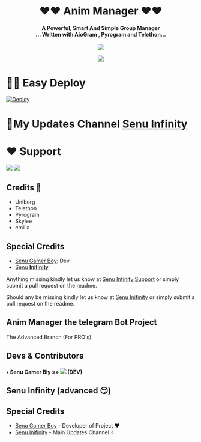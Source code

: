 <h1 align="center"><b> ❤️❤️  Anim Manager  ❤️❤️</b></h1>

<h4 align="center">A Powerful, Smart And Simple Group Manager <br> ... Written with AioGram , Pyrogram and Telethon...</h4>
<p align='center'>
  <a href="https://www.python.org/" alt="made-with-python"> <img src="https://img.shields.io/badge/Made%20with-Python-1f425f.svg?style=flat-square&logo=python&color=blue" /> </a>
<p align="center">
  <a href="https://github.com/SenuGamerBoy/graphs/commit-activity" alt="Maintenance"> <img src="https://img.shields.io/badge/Maintained%3F-yes-green.svg?style=flat-square" /> </a>
</p>



# 🏃‍♂️ Easy Deploy 
[![Deploy](https://www.herokucdn.com/deploy/button.svg)](https://heroku.com/deploy?template=https://github.com/SenuGamerBoy/Anim-Manager.git)

# 🔮My Updates Channel [Senu Infinity](https://t.me/senuinfinity)

# ❤️ Support
<a href="https://t.me/Ezila_Support"><img src="https://img.shields.io/badge/Join-Telegram%20Channel-red.svg?logo=Telegram"></a>
<a href="https://t.me/Ezila_Updates"><img src="https://img.shields.io/badge/Join-Telegram%20Group-blue.svg?logo=telegram"></a>

## Credits 💖

 - Uniborg
 - Telethon
 - Pyrogram
 - Skylee
 - emilia

## Special Credits

- [Senu Gamer Boy](https://github.com/SenuGamerBoy): Dev
- [Senu 𝐈𝐧𝐢𝐟𝐢𝐧𝐢𝐭𝐲](https://t.me/senuinfinity)

Anything missing kindly let us know at [Senu Infinity Support](https://t.me/senuinfinitygroup) or simply submit a pull request on the readme.

Should any be missing kindly let us know at [Senu In͏i͏f͏i͏n͏i͏t͏y͏](https://t.me/senuinfinity) or simply submit a pull request on the readme.

## Anim Manager the telegram Bot Project
The Advanced Branch (For PRO's)

## Devs & Contributors

#### • Senu Gamer Biy    »»  <a href="https://github.com/SenuGamerBoy" alt="SenuGamerBoy"> <img src="https://img.shields.io/badge/SenuGamerboy-107D8D?logo=github" /></a> (DEV) 

## Senu Infinity (advanced 😏)

## Special Credits
- [Senu Gamer Boy](https://github.com/SenuGamerBoy) - Developer of Project ❤️
- [Senu In͏i͏f͏i͏n͏i͏t͏y͏](https://t.me/senuinfinity) - Main Updates Channel ⭐️

